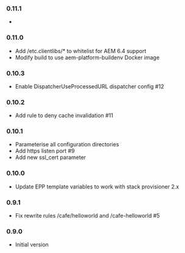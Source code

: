 ### 0.11.1
*

### 0.11.0
* Add /etc.clientlibs/* to whitelist for AEM 6.4 support
* Modify build to use aem-platform-buildenv Docker image

### 0.10.3
* Enable DispatcherUseProcessedURL dispatcher config #12

### 0.10.2
* Add rule to deny cache invalidation #11

### 0.10.1
* Parameterise all configuration directories
* Add https listen port #9
* Add new ssl_cert parameter

### 0.10.0
* Update EPP template variables to work with stack provisioner 2.x

### 0.9.1
* Fix rewrite rules /cafe/helloworld and /cafe-helloworld #5

### 0.9.0
* Initial version
